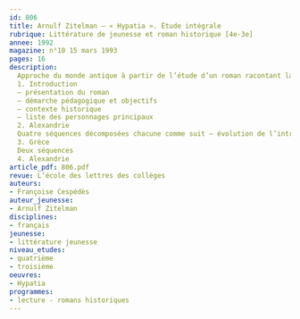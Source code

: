 ```yaml
---
id: 806
title: Arnulf Zitelman – « Hypatia ». Étude intégrale 
rubrique: Littérature de jeunesse et roman historique [4e-3e]
annee: 1992
magazine: n°10 15 mars 1993
pages: 16
description: 
  Approche du monde antique à partir de l’étude d’un roman racontant la vie d’une femme philosophe et mathématicienne enseignant à l’université d’Alexandrie au 5e siècle…
  1. Introduction
  – présentation du roman
  – démarche pédagogique et objectifs
  – contexte historique
  – liste des personnages principaux
  2. Alexandrie
  Quatre séquences décomposées chacune comme suit – évolution de l’intrigue, vie quotidienne et sociale, culture grecque
  3. Grèce
  Deux séquences
  4. Alexandrie
article_pdf: 806.pdf
revue: L’école des lettres des collèges
auteurs:
- Françoise Cespédès
auteur_jeunesse:
- Arnulf Zitelman
disciplines:
- français
jeunesse:
- littérature jeunesse
niveau_etudes:
- quatrième
- troisième
oeuvres:
- Hypatia
programmes:
- lecture - romans historiques
---
```

